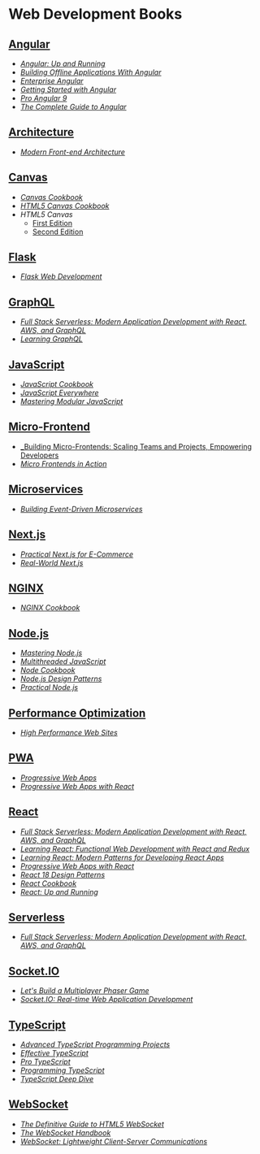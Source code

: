 # Web Development Books

## [Angular](./books/Angular/)

* [_Angular: Up and Running_](./books/Angular/Angular%20Up%20and%20Running%20Learning%20Angular,%20Step%20by%20Step%20(Shyam%20Seshadri)%20(Z-Library).pdf)
* [_Building Offline Applications With Angular_](./books/Angular/Building%20Offline%20Applications%20with%20Angular%20Develop%20Reliable,%20Performant%20Web%20Applications%20for%20Desktop%20and%20Mobile%20Platforms%20(Venkata%20Keerti%20Kotaru)%20(Z-Library).pdf)
* [_Enterprise Angular_](./books/Angular/Enterprise%20Angular%20DDD,%20Nx%20Monorepos%20and%20Micro%20Frontends%20(Manfred%20Steyer)%20(Z-Library).pdf)
* [_Getting Started with Angular_](./books/Angular/Getting%20Started%20With%20Angular%20(Stephen%20Adams)%20(Z-Library).pdf)
* [_Pro Angular 9_](./books/Angular/Pro%20Angular%209%20Build%20Powerful%20and%20Dynamic%20Web%20Apps%20(Adam%20Freeman)%20(Z-Library).pdf)
* [_The Complete Guide to Angular_](./books/Angular/Ng-Book%20The%20Complete%20Guide%20to%20Angular%2011%20(Felipe%20Coury,%20Ari%20Lerner,%20Nate%20Murray%20etc.)%20(Z-Library).pdf)

## [Architecture](./books/architecture/)

* [_Modern Front-end Architecture_](./books/architecture/Modern%20Front-end%20Architecture%20Optimize%20Your%20Front-end%20Development%20with%20Components,%20Storybook,%20and%20Mise%20en%20Place%20Philosophy%20(Ryan%20Lanciaux)%20(Z-Library).pdf)

## [Canvas](./books/Canvas/)

* [_Canvas Cookbook_](./books/Canvas/vdoc.pub_canvas-cookbook.pdf)
* [_HTML5 Canvas Cookbook_](./books/Canvas/html5-canvas-cookbook.pdf)
* _HTML5 Canvas_
    * [First Edition](./books/Canvas/HTML5-Canvas-1st-Edition.pdf)
    * [Second Edition](./books/Canvas/HTML5-Canvas-2nd-Edition.pdf)

## [Flask](./books/Flask/)

* [_Flask Web Development_](./books/Flask/Flask%20Web%20Development%20Developing%20Web%20Applications%20With%20Python%20(Miguel%20Grinberg)%20(Z-Library).pdf)

## [GraphQL](./books/GraphQL/)

* [_Full Stack Serverless: Modern Application Development with React, AWS, and GraphQL_](./books/GraphQL/Full%20Stack%20Serverless%20Modern%20Application%20Development%20with%20React,%20AWS,%20and%20GraphQL%20(Nader%20Dabit)%20(Z-Library).epub)
* [_Learning GraphQL_](./books/GraphQL/Learning%20GraphQL%20-%20Declarative%20Data%20Fetching%20For%20Modern%20Web%20Apps%20(Eve%20Porcello,%20Alex%20Banks)%20(Z-Library).pdf)

## [JavaScript](./books/JavaScript/)

* [_JavaScript Cookbook_](./books/JavaScript/JavaScript%20Cookbook%20Programming%20the%20Web%20(Adam%20D.%20Scott,%20Matthew%20MacDonald%20etc.)%20(Z-Library).pdf)
* [_JavaScript Everywhere_](./books/JavaScript/JavaScript%20Everywhere.pdf)
* [_Mastering Modular JavaScript_](./books/JavaScript/Mastering%20Modular%20JavaScript%20(Nicolás%20Bevacqua)%20(Z-Library).pdf)

## [Micro-Frontend](./books/micro-frontend/)

* [_Building Micro-Frontends: Scaling Teams and Projects, Empowering Developers](./books/micro-frontend/Building%20Micro-Frontends%20Scaling%20Teams%20and%20Projects%20Empowering%20Developers%20(Mezzalira,%20Luca)%20(Z-Library).pdf)
* [_Micro Frontends in Action_](./books/micro-frontend/Micro%20Frontends%20in%20Action%20(Michael%20Geers)%20(Z-Library).pdf)

## [Microservices](./books/microservices/)

* [_Building Event-Driven Microservices_](./books/microservices/Building%20Event-Driven%20Microservices%20Leveraging%20Organizational%20Data%20at%20Scale%20(Adam%20Bellemare)%20(Z-Library).pdf)

## [Next.js](./books/Next.js/)

* [_Practical Next.js for E-Commerce_](./books/Next.js/Practical%20Next.js%20for%20E-Commerce.pdf)
* [_Real-World Next.js_](./books/Next.js/Riva_Real-World-Next-js_RuLit_Me_767219.pdf)

## [NGINX](./books/NGINX/)

* [_NGINX Cookbook_](./books/NGINX/NGINX.Cookbook.pdf)

## [Node.js](./books/Node.js/)

* [_Mastering Node.js_](./books/Node.js/Mastering-Node.js.pdf)
* [_Multithreaded JavaScript_](./books/Node.js/Multithreaded%20JavaScript%20Concurrency%20Beyond%20the%20Event%20Loop%20(Hunter,%20II%20Thomas,%20English,%20Bryan)%20(z-lib.org).pdf)
* [_Node Cookbook_](./books/Node.js/Node%20Cookbook,%202nd%20Edition%20Over%2050%20recipes%20to%20master%20the%20art%20of%20asynchronous%20server-side%20JavaScript%20using%20Node.js,%20with...%20(David%20Mark%20Clements)%20(Z-Library).pdf)
* [_Node.js Design Patterns_](./books/Node.js/Node.js%20Design%20Patterns%203rd%20Edition-2020.pdf)
* [_Practical Node.js_](./books/Node.js/Practical%20Node.js%20Building%20Real-World%20Scalable%20Web%20Apps%20(Azat%20Mardan)%20(Z-Library).pdf)

## [Performance Optimization](./books/performance-optimization/)

* [_High Performance Web Sites_](./books/performance-optimization/High%20Performance%20Web%20Sites%20Essential%20Knowledge%20for%20Front-End%20Engineers%20(Steve%20Souders)%20(Z-Library).pdf)

## [PWA](./books/PWA/)

* [_Progressive Web Apps_](./books/PWA/Progressive%20Web%20Apps%20(Dean%20Alan%20Hume)%20(Z-Library).pdf)
* [_Progressive Web Apps with React_](./books/PWA/dokumen.pub_progressive-web-apps-with-react-create-lightning-fast-web-apps-with-native-power-using-react-and-firebase-9781788296137-1788296133.pdf)

## [React](./books/React/)

* [_Full Stack Serverless: Modern Application Development with React, AWS, and GraphQL_](./books/React/Full%20Stack%20Serverless%20Modern%20Application%20Development%20with%20React,%20AWS,%20and%20GraphQL%20(Nader%20Dabit)%20(Z-Library).epub)
* [_Learning React: Functional Web Development with React and Redux_](./books/React/Learning%20React%20Modern%20Patterns%20for%20Developing%20React%20Apps%20(Eve%20Porcello,%20Alex%20Banks)%20(Z-Library).pdf)
* [_Learning React: Modern Patterns for Developing React Apps_](./books/React/Learning%20React%20Modern%20Patterns%20for%20Developing%20React%20Apps%20(Eve%20Porcello,%20Alex%20Banks)%20(Z-Library).pdf)
* [_Progressive Web Apps with React_](./books/React/dokumen.pub_progressive-web-apps-with-react-create-lightning-fast-web-apps-with-native-power-using-react-and-firebase-9781788296137-1788296133.pdf)
* [_React 18 Design Patterns_](./books/React/React%2018%20Design%20Patterns%20and%20Best%20Practices%20(Carlos%20Santana%20Roldán)%20(Z-Library).pdf)
* [_React Cookbook_](./books/React/React%20Cookbook%20Recipes%20for%20Mastering%20the%20React%20Framework%20(David%20Griffiths,%20Dawn%20Griffiths)%20(Z-Library).pdf)
* [_React: Up and Running_](./books/React/React.Up.and.Running.2nd.Edition.Stoyan.Stefanov.OReilly.9781492051466.EBooksWorld.ir.pdf)

## [Serverless](./books/serverless/)

* [_Full Stack Serverless: Modern Application Development with React, AWS, and GraphQL_](./books/serverless/Full%20Stack%20Serverless%20Modern%20Application%20Development%20with%20React,%20AWS,%20and%20GraphQL%20(Nader%20Dabit)%20(Z-Library).epub)

## [Socket.IO](./books/Socket.IO/)

* [_Let's Build a Multiplayer Phaser Game_](./books/Socket.IO/Let’s%20Build%20a%20Multiplayer%20Phaser%20Game%20With%20TypeScript,%20Socket.IO,%20and%20Phaser%20(Oscar%20Lodriguez)%20(Z-Library).pdf)
* [_Socket.IO: Real-time Web Application Development_](./books/Socket.IO/Socket.IO%20Real-time%20Web%20Application%20Development%20(Rohit%20Rai)%20(Z-Library).pdf)

## [TypeScript](./books/TypeScript/)

* [_Advanced TypeScript Programming Projects_](./books/TypeScript/Advanced%20TypeScript%20programming%20projects%20build%209%20different%20apps%20with%20TypeScript%203%20and%20JavaScript%20frameworks%20such%20as%20Angular,...%20(O’Hanlon,%20Peter)%20(Z-Library).epub)
* [_Effective TypeScript_](./books/TypeScript/Effective%20TypeScript%2062%20Specific%20Ways%20to%20Improve%20Your%20TypeScript%20(Dan%20Vanderkam)%20(Z-Library).pdf)
* [_Pro TypeScript_](./books/TypeScript/Pro%20TypeScript%20Application-Scale%20JavaScript%20Development%20(Steve%20Fenton)%20(Z-Library).pdf)
* [_Programming TypeScript_](./books/TypeScript/Programming%20TypeScript%20Making%20your%20JavaScript%20applications%20scale%20(Boris%20Cherny)%20(Z-Library).pdf)
* [_TypeScript Deep Dive_](./books/TypeScript/TypeScript%20Deep%20Dive%20(Basarat%20Ali%20Syed)%20(Z-Library).pdf)

## [WebSocket](./books/WebSocket/)

* [_The Definitive Guide to HTML5 WebSocket_](./books/WebSocket/The%20Definitive%20Guide%20to%20HTML5%20WebSocket%20(Vanessa%20Wang)%20(Z-Library).pdf)
* [_The WebSocket Handbook_](./books/WebSocket/the-websocket-handbook.pdf)
* [_WebSocket: Lightweight Client-Server Communications_](./books/WebSocket/WebSocket.pdf)